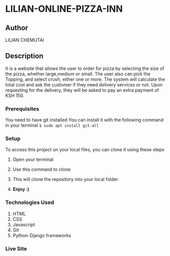 # LILIAN-ONLINE-PIZZA-INN
## Author
LILIAN CHEMUTAI
## Description
It is a website that allows the user to order for pizza by selecting the size of the pizza, whether large,medium or small. The user also can pick the Topping, and select crush, either one or more. The system will calculate the total cost and ask the customer if they need delivery services or not. Upon requesting for the delivery, they will be asked to pay an extra payment of  KSH 150.
### Prerequisites
You need to have git installed
You can install it with the following command in your terminal
`$ sudo apt install git-all`
### Setup
To access this project on your local files, you can clone it using these steps
1. Open your terminal
2. Use this command to clone

1. This will clone the repository into your local folder
1. __Enjoy :)__
### Technologies Used

1. HTML
2. CSS
3. Javascript
4. Git
5. Python-Django frameworks
### Live Site

